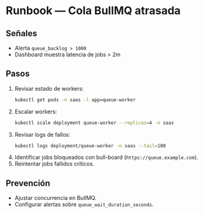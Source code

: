 # Runbook — Cola BullMQ atrasada

## Señales
- Alerta `queue_backlog > 1000`
- Dashboard muestra latencia de jobs > 2m

## Pasos
1. Revisar estado de workers:
   ```bash
   kubectl get pods -n saas -l app=queue-worker
   ```
2. Escalar workers:
   ```bash
   kubectl scale deployment queue-worker --replicas=4 -n saas
   ```
3. Revisar logs de fallos:
   ```bash
   kubectl logs deployment/queue-worker -n saas --tail=100
   ```
4. Identificar jobs bloqueados con bull-board (`https://queue.example.com`).
5. Reintentar jobs fallidos críticos.

## Prevención
- Ajustar concurrencia en BullMQ.
- Configurar alertas sobre `queue_wait_duration_seconds`.
